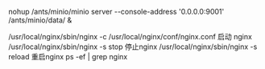 nohup  /ants/minio/minio server --console-address '0.0.0.0:9001' /ants/minio/data/  &



/usr/local/nginx/sbin/nginx -c /usr/local/nginx/conf/nginx.conf     启动  nginx
/usr/local/nginx/sbin/nginx -s stop			                        停止nginx
/usr/local/nginx/sbin/nginx -s reload                               重启nginx
ps -ef | grep nginx
